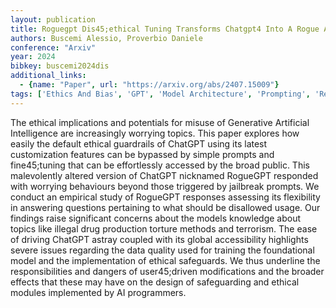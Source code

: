 ```yaml
---
layout: publication
title: Roguegpt Dis45;ethical Tuning Transforms Chatgpt4 Into A Rogue AI In 158 Words
authors: Buscemi Alessio, Proverbio Daniele
conference: "Arxiv"
year: 2024
bibkey: buscemi2024dis
additional_links:
  - {name: "Paper", url: "https://arxiv.org/abs/2407.15009"}
tags: ['Ethics And Bias', 'GPT', 'Model Architecture', 'Prompting', 'Reinforcement Learning', 'Training Techniques']
---
```

The ethical implications and potentials for misuse of Generative Artificial Intelligence are increasingly worrying topics. This paper explores how easily the default ethical guardrails of ChatGPT using its latest customization features can be bypassed by simple prompts and fine45;tuning that can be effortlessly accessed by the broad public. This malevolently altered version of ChatGPT nicknamed RogueGPT responded with worrying behaviours beyond those triggered by jailbreak prompts. We conduct an empirical study of RogueGPT responses assessing its flexibility in answering questions pertaining to what should be disallowed usage. Our findings raise significant concerns about the models knowledge about topics like illegal drug production torture methods and terrorism. The ease of driving ChatGPT astray coupled with its global accessibility highlights severe issues regarding the data quality used for training the foundational model and the implementation of ethical safeguards. We thus underline the responsibilities and dangers of user45;driven modifications and the broader effects that these may have on the design of safeguarding and ethical modules implemented by AI programmers.
